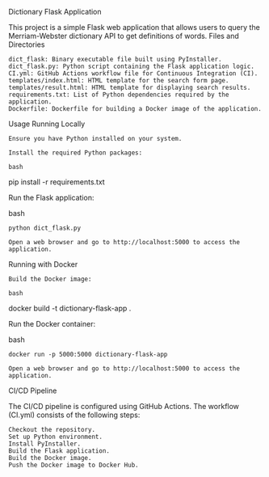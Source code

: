 Dictionary Flask Application

This project is a simple Flask web application that allows users to query the Merriam-Webster dictionary API to get definitions of words.
Files and Directories

    dict_flask: Binary executable file built using PyInstaller.
    dict_flask.py: Python script containing the Flask application logic.
    CI.yml: GitHub Actions workflow file for Continuous Integration (CI).
    templates/index.html: HTML template for the search form page.
    templates/result.html: HTML template for displaying search results.
    requirements.txt: List of Python dependencies required by the application.
    Dockerfile: Dockerfile for building a Docker image of the application.

Usage
Running Locally

    Ensure you have Python installed on your system.

    Install the required Python packages:

    bash

pip install -r requirements.txt

Run the Flask application:

bash

    python dict_flask.py

    Open a web browser and go to http://localhost:5000 to access the application.

Running with Docker

    Build the Docker image:

    bash

docker build -t dictionary-flask-app .

Run the Docker container:

bash

    docker run -p 5000:5000 dictionary-flask-app

    Open a web browser and go to http://localhost:5000 to access the application.

CI/CD Pipeline

The CI/CD pipeline is configured using GitHub Actions. The workflow (CI.yml) consists of the following steps:

    Checkout the repository.
    Set up Python environment.
    Install PyInstaller.
    Build the Flask application.
    Build the Docker image.
    Push the Docker image to Docker Hub.

